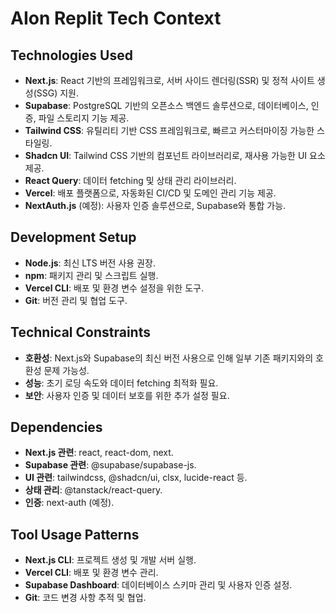 # AIon Replit Tech Context

## Technologies Used
- **Next.js**: React 기반의 프레임워크로, 서버 사이드 렌더링(SSR) 및 정적 사이트 생성(SSG) 지원.
- **Supabase**: PostgreSQL 기반의 오픈소스 백엔드 솔루션으로, 데이터베이스, 인증, 파일 스토리지 기능 제공.
- **Tailwind CSS**: 유틸리티 기반 CSS 프레임워크로, 빠르고 커스터마이징 가능한 스타일링.
- **Shadcn UI**: Tailwind CSS 기반의 컴포넌트 라이브러리로, 재사용 가능한 UI 요소 제공.
- **React Query**: 데이터 fetching 및 상태 관리 라이브러리.
- **Vercel**: 배포 플랫폼으로, 자동화된 CI/CD 및 도메인 관리 기능 제공.
- **NextAuth.js** (예정): 사용자 인증 솔루션으로, Supabase와 통합 가능.

## Development Setup
- **Node.js**: 최신 LTS 버전 사용 권장.
- **npm**: 패키지 관리 및 스크립트 실행.
- **Vercel CLI**: 배포 및 환경 변수 설정을 위한 도구.
- **Git**: 버전 관리 및 협업 도구.

## Technical Constraints
- **호환성**: Next.js와 Supabase의 최신 버전 사용으로 인해 일부 기존 패키지와의 호환성 문제 가능성.
- **성능**: 초기 로딩 속도와 데이터 fetching 최적화 필요.
- **보안**: 사용자 인증 및 데이터 보호를 위한 추가 설정 필요.

## Dependencies
- **Next.js 관련**: react, react-dom, next.
- **Supabase 관련**: @supabase/supabase-js.
- **UI 관련**: tailwindcss, @shadcn/ui, clsx, lucide-react 등.
- **상태 관리**: @tanstack/react-query.
- **인증**: next-auth (예정).

## Tool Usage Patterns
- **Next.js CLI**: 프로젝트 생성 및 개발 서버 실행.
- **Vercel CLI**: 배포 및 환경 변수 관리.
- **Supabase Dashboard**: 데이터베이스 스키마 관리 및 사용자 인증 설정.
- **Git**: 코드 변경 사항 추적 및 협업.
